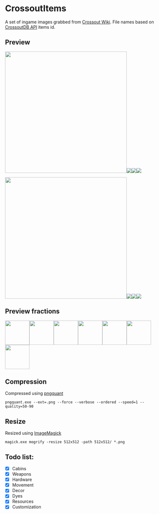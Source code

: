 # CrossoutItems
A set of ingame images grabbed from [Crossout Wiki](http://ru.crossout.wikia.com). File names based on [CrossoutDB API](https://github.com/Zicore/CrossoutMarket#crossoutdb-api) items id.

## Preview
<img src="https://raw.githubusercontent.com/glmn/CrossoutItems/master/512x512/497.png" width="400">![](https://raw.githubusercontent.com/glmn/CrossoutItems/master/256x256/497.png)![](https://raw.githubusercontent.com/glmn/CrossoutItems/master/128x128/497.png)![](https://raw.githubusercontent.com/glmn/CrossoutItems/master/64x64/497.png)

<img src="https://raw.githubusercontent.com/glmn/CrossoutItems/master/512x512/162.png" width="400">![](https://raw.githubusercontent.com/glmn/CrossoutItems/master/256x256/162.png)![](https://raw.githubusercontent.com/glmn/CrossoutItems/master/128x128/162.png)![](https://raw.githubusercontent.com/glmn/CrossoutItems/master/64x64/162.png)

## Preview fractions
<img src="https://raw.githubusercontent.com/glmn/CrossoutItems/master/icons/fractions/engineers.png" width="80"><img src="https://raw.githubusercontent.com/glmn/CrossoutItems/master/icons/fractions/lunatics.png" width="80"><img src="https://raw.githubusercontent.com/glmn/CrossoutItems/master/icons/fractions/nomads.png" width="80"><img src="https://raw.githubusercontent.com/glmn/CrossoutItems/master/icons/fractions/scavangers.png" width="80"><img src="https://raw.githubusercontent.com/glmn/CrossoutItems/master/icons/fractions/steppenwolfs.png" width="80"><img src="https://raw.githubusercontent.com/glmn/CrossoutItems/master/icons/fractions/dawns_children.png" width="80"><img src="https://raw.githubusercontent.com/glmn/CrossoutItems/master/icons/fractions/firtestarters.png" width="80">

## Compression
Compressed using [pngquant](https://pngquant.org/)

```pngquant.exe --ext=.png --force --verbose --ordered --speed=1 --quality=50-90```

## Resize
Resized using [ImageMagick](https://www.imagemagick.org/script/download.php)

```magick.exe mogrify -resize 512x512 -path 512x512/ *.png```


## Todo list:
 - [x] Cabins
 - [x] Weapons
 - [x] Hardware
 - [x] Movement
 - [x] Decor
 - [x] Dyes
 - [x] Resources
 - [x] Customization